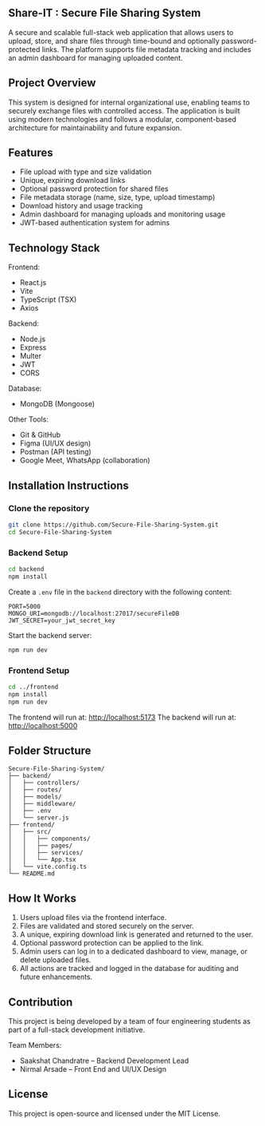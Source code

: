 ## Share-IT : Secure File Sharing System

A secure and scalable full-stack web application that allows users to upload, store, and share files through time-bound and optionally password-protected links. The platform supports file metadata tracking and includes an admin dashboard for managing uploaded content.

## Project Overview

This system is designed for internal organizational use, enabling teams to securely exchange files with controlled access. The application is built using modern technologies and follows a modular, component-based architecture for maintainability and future expansion.

## Features

- File upload with type and size validation
- Unique, expiring download links
- Optional password protection for shared files
- File metadata storage (name, size, type, upload timestamp)
- Download history and usage tracking
- Admin dashboard for managing uploads and monitoring usage
- JWT-based authentication system for admins

## Technology Stack

Frontend:
- React.js
- Vite
- TypeScript (TSX)
- Axios

Backend:
- Node.js
- Express
- Multer
- JWT
- CORS

Database:
- MongoDB (Mongoose)

Other Tools:
- Git & GitHub
- Figma (UI/UX design)
- Postman (API testing)
- Google Meet, WhatsApp (collaboration)

## Installation Instructions

### Clone the repository

```bash
git clone https://github.com/Secure-File-Sharing-System.git
cd Secure-File-Sharing-System
````

### Backend Setup

```bash
cd backend
npm install
```

Create a `.env` file in the `backend` directory with the following content:

```
PORT=5000
MONGO_URI=mongodb://localhost:27017/secureFileDB
JWT_SECRET=your_jwt_secret_key
```

Start the backend server:

```bash
npm run dev
```

### Frontend Setup

```bash
cd ../frontend
npm install
npm run dev
```

The frontend will run at: [http://localhost:5173](http://localhost:5173)
The backend will run at: [http://localhost:5000](http://localhost:5000)

## Folder Structure

```
Secure-File-Sharing-System/
├── backend/
│   ├── controllers/
│   ├── routes/
│   ├── models/
│   ├── middleware/
│   ├── .env
│   └── server.js
├── frontend/
│   ├── src/
│   │   ├── components/
│   │   ├── pages/
│   │   ├── services/
│   │   └── App.tsx
│   └── vite.config.ts
└── README.md
```

## How It Works

1. Users upload files via the frontend interface.
2. Files are validated and stored securely on the server.
3. A unique, expiring download link is generated and returned to the user.
4. Optional password protection can be applied to the link.
5. Admin users can log in to a dedicated dashboard to view, manage, or delete uploaded files.
6. All actions are tracked and logged in the database for auditing and future enhancements.

## Contribution

This project is being developed by a team of four engineering students as part of a full-stack development initiative.

Team Members:

* Saakshat Chandratre – Backend Development Lead
* Nirmal Arsade – Front End and UI/UX Design

## License

This project is open-source and licensed under the MIT License.
